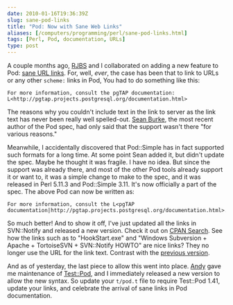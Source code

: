 ```yaml
--- 
date: 2010-01-16T19:36:39Z
slug: sane-pod-links
title: "Pod: Now with Sane Web Links"
aliases: [/computers/programming/perl/sane-pod-links.html]
tags: [Perl, Pod, documentation, URLs]
type: post
---
```


A couple months ago, [RJBS] and I collaborated on adding a new feature to Pod:
[sane URL links]. For, well, *ever*, the case has been that to link to URLs or
any other `scheme:` links in Pod, You had to do something like this:

    For more information, consult the pgTAP documentation:
    L<http://pgtap.projects.postgresql.org/documentation.html>

The reasons why you couldn't include text in the link to server as the link text
has never been really well spelled-out. [Sean Burke], the most recent author of
the Pod spec, had only said that the support wasn't there "for various reasons."

Meanwhile, I accidentally discovered that Pod::Simple has in fact supported such
formats for a long time. At some point Sean added it, but didn't update the
spec. Maybe he thought it was fragile. I have no idea. But since the support was
already there, and most of the other Pod tools already support it or want to, it
was a simple change to make to the spec, and it was released in Perl 5.11.3 and
Pod::Simple 3.11. It's now officially a part of the spec. The above Pod can now
be written as:

    For more information, consult the L<pgTAP
    documentation|http://pgtap.projects.postgresql.org/documentation.html>.

So much better! And to show it off, I've just updated all the links in
SVN::Notify and released a new version. Check it out on [CPAN Search]. See how
the links such as to "HookStart.exe" and "Windows Subversion + Apache +
TortoiseSVN + SVN::Notify HOWTO" are nice links? They no longer use the URL for
the link text. Contrast with the [previous version].

And as of yesterday, the last piece to allow this went into place. [Andy] gave
me maintenance of [Test::Pod], and I immediately released a new version to allow
the new syntax. So update your `t/pod.t` file to require Test::Pod 1.41, update
your links, and celebrate the arrival of sane links in Pod documentation.

  [RJBS]: http://rjbs.manxome.org/ "Ricardo Signes"
  [sane URL links]: http://perl5.git.perl.org/perl.git/commitdiff/f6e963e4dd62b8e3c01b31f4a4dd57e47e104997
    "Perl Git Commit f6e963e: remove prohibition against L<text|href>"
  [Sean Burke]: http://interglacial.com/~sburke/ "Sean M. Burke"
  [CPAN Search]: http://search.cpan.org/perldoc?SVN::Notify
    "SVN::Notify on CPAN"
  [previous version]: http://search.cpan.org/~dwheeler/SVN-Notify-2.79/lib/SVN/Notify.pm
    "SVN::Notify 2.79 on CPAN"
  [Andy]: http://petdance.com/ "Andy Lester"
  [Test::Pod]: http://search.cpan.org/perldoc?Test::Pod "Test::Pod on CPAN"
